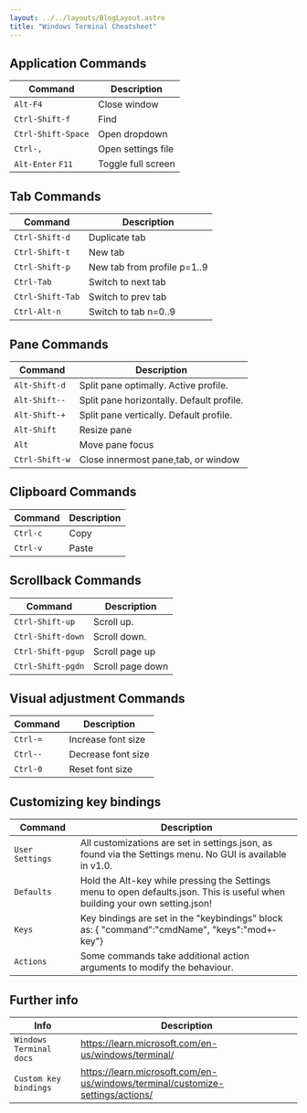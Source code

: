 ```yaml
---
layout: ../../layouts/BlogLayout.astro
title: "Windows Terminal Cheatsheet"
---
```


## Application Commands

| Command              | Description        |
| -------------------- | ------------------ |
| `Alt-F4`             | Close window       |
| `Ctrl-S­hift-f`      | Find               |
| `Ctrl-S­hif­t-Space` | Open dropdown      |
| `Ctrl-,`             | Open settings file |
| `Alt-Enter` `F11`    | Toggle full screen |






## Tab Commands

| Command            | Description                 |
| ------------------ | --------------------------- |
| `Ctrl-S­hift-d`    | Duplicate tab               |
| `Ctrl-S­hift-t`    | New tab                     |
| `Ctrl-S­hift-p`    | New tab from profile p=1..9 |
| `Ctrl-Tab`         | Switch to next tab          |
| `Ctrl-S­hif­t-Tab` | Switch to prev tab          |
| `Ctrl-Alt-n`       | Switch to tab n=0..9        |







## Pane Commands

| Command         | Description                               |
| --------------- | ----------------------------------------- |
| `Alt-Sh­ift-d`  | Split pane optimally. Active profile.     |
| `Alt-Sh­ift--`  | Split pane horizontally. Default profile. |
| `Alt-Sh­ift-+`  | Split pane vertically. Default profile.   |
| `Alt-Shift`     | Resize pane                               |
| `Alt`           | Move pane focus                           |
| `Ctrl-S­hift-w` | Close innermost pane,tab, or window       |






## Clipboard Commands

| Command  | Description |
| -------- | ----------- |
| `Ctrl-c` | Copy        |
| `Ctrl-v` | Paste       |








## Scrollback Commands

| Command             | Description      |
| ------------------- | ---------------- |
| `Ctrl-S­hift-up`    | Scroll up.       |
| `Ctrl-S­hif­t-down` | Scroll down.     |
| `Ctrl-S­hif­t-pgup` | Scroll page up   |
| `Ctrl-S­hif­t-pgdn` | Scroll page down |







## Visual adjustment Commands

| Command  | Description        |
| -------- | ------------------ |
| `Ctrl-=` | Increase font size |
| `Ctrl--` | Decrease font size |
| `Ctrl-0` | Reset font size    |








## Customizing key bindings

| Command             | Description                                                                                                                    |
| ------------------- | ------------------------------------------------------------------------------------------------------------------------------ |
| `User Settings    ` | All custom­iza­tions are set in settin­gs.json, as found via the Settings menu. No GUI is available in v1.0.                   |
| `Defaults`          | Hold the Alt-key while pressing the Settings menu to open defaul­ts.json. This is useful when building your own settin­g.json! |
| `Keys`              | Key bindings are set in the "­key­bin­din­gs" block as: { "­com­man­d":"c­mdN­ame­", "­key­s":"m­od+­key­"}                    |
| `Actions`           | Some commands take additional action arguments to modify the behaviour.                                                        |








## Further info

| Info                    | Description                                                                    |
| ----------------------- | ------------------------------------------------------------------------------ |
| `Windows Terminal docs` | https://learn.microsoft.com/en-us/windows/terminal/                            |
| `Custom key bindings`   | https://learn.microsoft.com/en-us/windows/terminal/customize-settings/actions/ |




